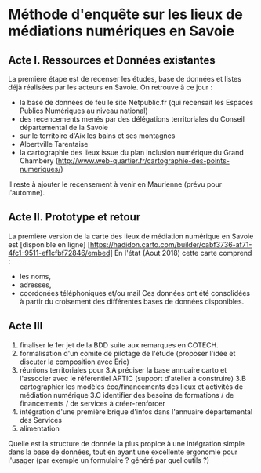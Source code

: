 # Méthode d'enquête sur les lieux de médiations numériques en Savoie

## Acte I. Ressources et Données existantes
La première étape est de recenser les études, base de données et listes déjà réalisées par les acteurs en Savoie.
On retrouve à ce jour :
 - la base de données de feu le site Netpublic.fr (qui recensait les Espaces Publics Numériques au niveau national)
 - des recencements menés par des délégations territoriales du Conseil départemental de la Savoie
  - sur le territoire d'Aix les bains et ses montagnes
  - Albertville Tarentaise
 - la cartographie des lieux issue du plan inclusion numérique du Grand Chambéry (http://www.web-quartier.fr/cartographie-des-points-numeriques/)

Il reste à ajouter le recensement à venir en Maurienne (prévu pour l'automne).

## Acte II. Prototype et retour

La première version de la carte des lieux de médiation numérique en Savoie est [disponible en ligne] [https://hadidon.carto.com/builder/cabf3736-af71-4fc1-9511-ef1cfbf72846/embed]
En l'état (Aout 2018) cette carte comprend :
 - les noms,
 - adresses,
 - coordonées téléphoniques et/ou mail
Ces données ont été consolidées à partir du croisement des différentes bases de données disponibles.

## Acte III
1. finaliser le 1er jet de la BDD suite aux remarques en COTECH.
2. formalisation d'un comité de pilotage de l'étude (proposer l'idée et discuter la composition avec Eric)
3. réunions territoriales pour
      3.A préciser la base annuaire carto et l'associer avec le référentiel APTIC (support d'atelier à construire)
      3.B cartographier les modèles éco/financements des lieux et activités de médiation numérique
      3.C identifier des besoins de formations / de financements / de services à créer-renforcer
4. intégration d'une première brique d'infos dans l'annuaire départemental des Services
5. alimentation

Quelle est la structure de donnée la plus propice à une intégration simple dans la base de données, tout en ayant une excellente ergonomie pour l'usager (par exemple un formulaire ? généré par quel outils ?)
